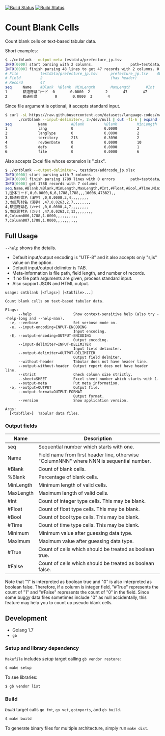 [![Build Status](https://secure.travis-ci.org/skitazaki/cntblank.png?branch=master)](http://travis-ci.org/skitazaki/cntblank/tree/master)
[![Build Status](https://secure.travis-ci.org/skitazaki/cntblank.png?branch=develop)](http://travis-ci.org/skitazaki/cntblank)

# Count Blank Cells

Count blank cells on text-based tabular data.

Short examples:

```bash
$ ./cntblank --output-meta testdata/prefecture_jp.tsv
INFO[0000] start parsing with 2 columns.                 path=testdata/prefecture_jp.tsv
INFO[0000] finish parsing 48 lines to get 47 records with 2 columns. 0 errors detected.  path=testdata/prefecture_jp.tsv
# File          testdata/prefecture_jp.tsv      prefecture_jp.tsv    4884d04103df0fd8a9e792866ca0b870
# Field         2                               (has header)
# Record        47
seq     Name    #Blank  %Blank  MinLength       MaxLength       #Int    #Float  #Bool   #Time    Minimum Maximum #True   #False
1       都道府県コード  0       0.0000  2       2       47       47               1       47
2       都道府県        0       0.0000  3       4
```

Since file argument is optional, it accepts standard input.

```bash
$ curl -sL https://raw.githubusercontent.com/datasets/language-codes/master/data/ietf-language-tags.csv |
      ./cntblank --input-delimiter=, 2>/dev/null | cut -f1-6 | expand -t 15
seq            Name           #Blank         %Blank         MinLength      MaxLength
1              lang           0              0.0000         2              14
2              langType       0              0.0000         2              4
3              territory      213            0.3096         2              3
4              revGenDate     0              0.0000         10             10
5              defs           0              0.0000         1              1
6              file           0              0.0000         6              18
```

Also accepts Excel file whose extension is ".xlsx".

```bash
$ ./cntblank --output-delimiter=, testdata/addrcode_jp.xlsx
INFO[0000] start parsing with 7 columns.
INFO[0000] finish parsing 1789 lines with 0 errors       path=testdata/addrcode_jp.xlsx
INFO[0000] get 1788 records with 7 columns
seq,Name,#Blank,%Blank,MinLength,MaxLength,#Int,#Float,#Bool,#Time,Minimum,Maximum,#True,#False
1,団体コード,0,0.0000,6,6,1788,1788,,,10006,473821,,
2,都道府県名（漢字）,0,0.0000,3,4,,,,,,,,
3,市区町村名（漢字）,47,0.0263,2,7,,,,,,,,
4,都道府県名（カナ）,0,0.0000,4,7,,,,,,,,
5,市区町村名（カナ）,47,0.0263,2,13,,,,,,,,
6,Column006,1788,1.0000,,,,,,,,,,
7,Column007,1788,1.0000,,,,,,,,,,
```

## Full Usage

`--help` shows the details.

- Default input/output encoding is "UTF-8" and it also accepts only "sjis" value on the option.
- Default input/output delimiter is TAB.
- Meta-information is file path, field length, and number of records.
- If no file path arguments are given, process standard input.
- Also support JSON and HTML output.

```text
usage: cntblank [<flags>] [<tabfile>...]

Count blank cells on text-based tabular data.

Flags:
      --help                   Show context-sensitive help (also try --help-long and --help-man).
  -v, --verbose                Set verbose mode on.
  -e, --input-encoding=INPUT-ENCODING
                               Input encoding.
  -E, --output-encoding=OUTPUT-ENCODING
                               Output encoding.
      --input-delimiter=INPUT-DELIMITER
                               Input field delimiter.
      --output-delimiter=OUTPUT-DELIMITER
                               Output field delmiter.
      --without-header         Tabular does not have header line.
      --output-without-header  Output report does not have header line.
      --strict                 Check column size strictly.
      --sheet=SHEET            Excel sheet number which starts with 1.
      --output-meta            Put meta information.
  -o, --output=OUTPUT          Output file.
      --output-format=OUTPUT-FORMAT
                               Output format.
      --version                Show application version.

Args:
  [<tabfile>]  Tabular data files.
```

### Output fields

| Name | Description |
|------|-------------|
| seq | Sequential number which starts with one. |
| Name | Field name from first header line, otherwise "ColumnNNN" where NNN is sequential number. |
| #Blank | Count of blank cells. |
| %Blank | Percentage of blank cells. |
| MinLength | Minimum length of valid cells. |
| MaxLength | Maximum length of valid cells. |
| #Int | Count of integer type cells. This may be blank. |
| #Float | Count of float type cells. This may be blank. |
| #Bool | Count of bool type cells. This may be blank. |
| #Time | Count of time type cells. This may be blank. |
| Minimum | Minimum value after guessing data type. |
| Maximum | Maximum value after guessing data type. |
| #True | Count of cells which should be treated as boolean true. |
| #False | Count of cells which should be treated as boolean false. |

Note that "1" is interpreted as boolean true and "0" is also interpreted as boolean false.
Therefore, if a column is integer field, "#True" represents the count of "1" and "#False"
represents the count of "0" in the field.
Since some buggy data files sometimes include "0" as null accidentally, this feature may
help you to count up pseudo blank cells.


## Development

- Golang 1.7
- `gb`

### Setup and library dependency

`Makefile` includes *setup* target calling `gb vendor restore`:

```bash
$ make setup
```

To see libraries:

```bash
$ gb vendor list
```

### Build

*build* target calls `go fmt`, `go vet`, `goimports`, and `gb build`.

```bash
$ make build
```

To generate binary files for multiple architecture,
simply run `make dist`.
